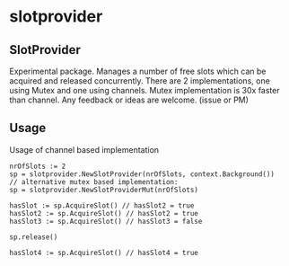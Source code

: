# slotprovider

## SlotProvider
Experimental package.
Manages a number of free slots which can be acquired and released concurrently.
There are 2 implementations, one using Mutex and one using channels.
Mutex implementation is 30x faster than channel.
Any feedback or ideas are welcome. (issue or PM)

## Usage
Usage of channel based implementation
```
nrOfSlots := 2
sp = slotprovider.NewSlotProvider(nrOfSlots, context.Background())
// alternative mutex based implementation:
sp = slotprovider.NewSlotProviderMut(nrOfSlots)

hasSlot := sp.AcquireSlot() // hasSlot2 = true
hasSlot2 := sp.AcquireSlot() // hasSlot2 = true
hasSlot3 := sp.AcquireSlot() // hasSlot3 = false

sp.release()

hasSlot4 := sp.AcquireSlot() // hasSlot4 = true
```